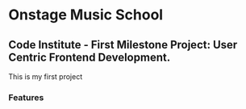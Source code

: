 # Onstage Music School
## Code Institute - First Milestone Project: User Centric Frontend Development.
This is my first project
### Features

